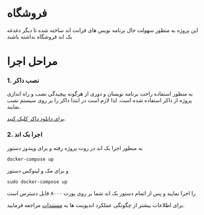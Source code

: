 # فروشگاه

این پروژه به منظور سهولت حال برنامه نویس های فرانت اند ساخته شده تا دیگر دغدغه بک اند فروشگاه نداشته باشند


# مراحل اجرا

### 1. نصب داکر

به منظور استفاده راحت برنامه نویسان و دوری از هرگونه پیچیدگی نصب و راه اندازی پروژه از داکر استفاده شده است. لذا لازم است در ابتدا داکر را بر روی سیستم نصب نمایند.

[برای دانلود داکر کلیک کنید](https://www.docker.com/get-started/).

### 2. اجرا بک اند
به منظور اجرا بک اند در روت پروژه رفته و برای ویندوز دستور
```
docker-compose up
````
و برای مک و لینوکس دستور
```
sudo docker-compose up
```
را اجرا نمایید و پس از اتمام دستور بک اند شما بر روی پورت ۸۰۰۰ قابل دسترس است


برای اطلاعات بیشتر از چگونگی عملکرد اندپوینت ها به
[مستندات](https://github.com/sadeghesfahani/e-commerce/wiki/%D9%85%D8%B3%D8%AA%D9%86%D8%AF%D8%A7%D8%AA)
مراجعه فرمایید.
